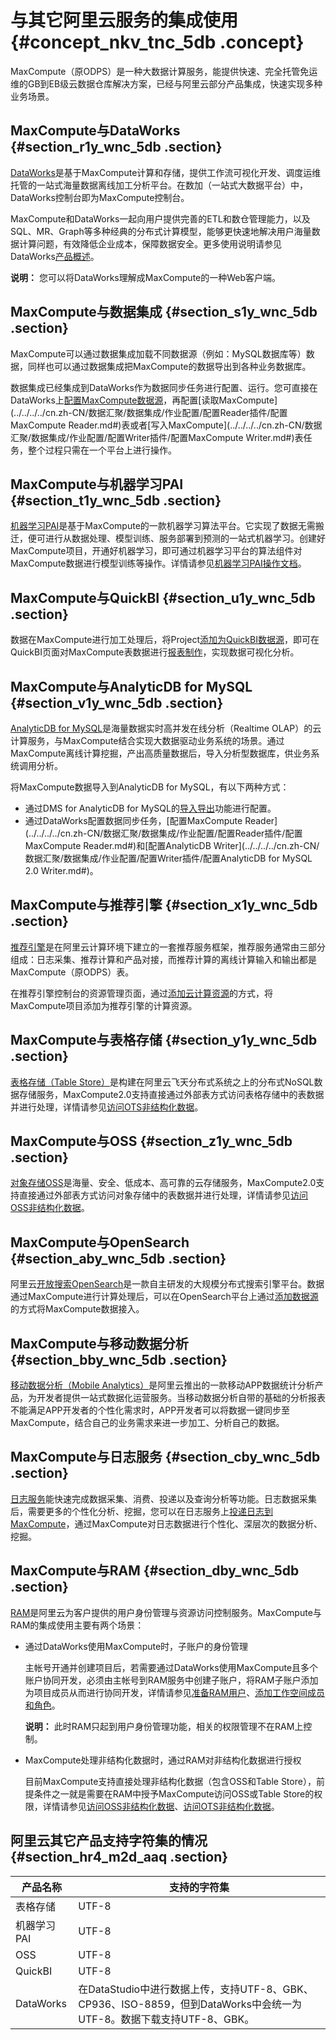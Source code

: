 # 与其它阿里云服务的集成使用 {#concept_nkv_tnc_5db .concept}

MaxCompute（原ODPS）是一种大数据计算服务，能提供快速、完全托管免运维的GB到EB级云数据仓库解决方案，已经与阿里云部分产品集成，快速实现多种业务场景。

## MaxCompute与DataWorks {#section_r1y_wnc_5db .section}

[DataWorks](https://data.aliyun.com/product/ide)是基于MaxCompute计算和存储，提供工作流可视化开发、调度运维托管的一站式海量数据离线加工分析平台。在数加（一站式大数据平台）中，DataWorks控制台即为MaxCompute控制台。

MaxCompute和DataWorks一起向用户提供完善的ETL和数仓管理能力，以及SQL、MR、Graph等多种经典的分布式计算模型，能够更快速地解决用户海量数据计算问题，有效降低企业成本，保障数据安全。更多使用说明请参见DataWorks[产品概述](../../../../cn.zh-CN/产品简介/什么是DataWorks.md#)。

**说明：** 您可以将DataWorks理解成MaxCompute的一种Web客户端。

## MaxCompute与数据集成 {#section_s1y_wnc_5db .section}

MaxCompute可以通过数据集成加载不同数据源（例如：MySQL数据库等）数据，同样也可以通过数据集成把MaxCompute的数据导出到各种业务数据库。

数据集成已经集成到DataWorks作为数据同步任务进行配置、运行。您可直接在DataWorks上[配置MaxCompute数据源](../../../../cn.zh-CN/数据汇聚/数据集成/数据源配置/配置MaxCompute数据源.md#)，再配置[读取MaxCompute](../../../../cn.zh-CN/数据汇聚/数据集成/作业配置/配置Reader插件/配置MaxCompute Reader.md#)表或者[写入MaxCompute](../../../../cn.zh-CN/数据汇聚/数据集成/作业配置/配置Writer插件/配置MaxCompute Writer.md#)表任务，整个过程只需在一个平台上进行操作。

## MaxCompute与机器学习PAI {#section_t1y_wnc_5db .section}

[机器学习PAI](https://data.aliyun.com/product/learn)是基于MaxCompute的一款机器学习算法平台。它实现了数据无需搬迁，便可进行从数据处理、模型训练、服务部署到预测的一站式机器学习。创建好MaxCompute项目，开通好机器学习，即可通过机器学习平台的算法组件对MaxCompute数据进行模型训练等操作。详情请参见[机器学习PAI操作文档](https://help.aliyun.com/product/30347.html)。

## MaxCompute与QuickBI {#section_u1y_wnc_5db .section}

数据在MaxCompute进行加工处理后，将Project[添加为QuickBI数据源](https://help.aliyun.com/document_detail/47483.html)，即可在QuickBI页面对MaxCompute表数据进行[报表制作](https://help.aliyun.com/document_detail/48633.html)，实现数据可视化分析。

## MaxCompute与AnalyticDB for MySQL {#section_v1y_wnc_5db .section}

[AnalyticDB for MySQL](https://www.aliyun.com/product/ads)是海量数据实时高并发在线分析（Realtime OLAP）的云计算服务，与MaxCompute结合实现大数据驱动业务系统的场景。通过MaxCompute离线计算挖掘，产出高质量数据后，导入分析型数据库，供业务系统调用分析。

将MaxCompute数据导入到AnalyticDB for MySQL，有以下两种方式：

-   通过DMS for AnalyticDB for MySQL的[导入导出](https://help.aliyun.com/document_detail/26392.html)功能进行配置。
-   通过DataWorks配置数据同步任务，[配置MaxCompute Reader](../../../../cn.zh-CN/数据汇聚/数据集成/作业配置/配置Reader插件/配置MaxCompute Reader.md#)和[配置AnalyticDB Writer](../../../../cn.zh-CN/数据汇聚/数据集成/作业配置/配置Writer插件/配置AnalyticDB for MySQL 2.0 Writer.md#)。

## MaxCompute与推荐引擎 {#section_x1y_wnc_5db .section}

[推荐引擎](https://data.aliyun.com/product/re)是在阿里云计算环境下建立的一套推荐服务框架，推荐服务通常由三部分组成：日志采集、推荐计算和产品对接，而推荐计算的离线计算输入和输出都是MaxCompute（原ODPS）表。

在推荐引擎控制台的资源管理页面，通过[添加云计算资源](https://help.aliyun.com/document_detail/54456.html)的方式，将MaxCompute项目添加为推荐引擎的计算资源。

## MaxCompute与表格存储 {#section_y1y_wnc_5db .section}

[表格存储（Table Store）](https://www.aliyun.com/product/ots)是构建在阿里云飞天分布式系统之上的分布式NoSQL数据存储服务，MaxCompute2.0支持直接通过外部表方式访问表格存储中的表数据并进行处理，详情请参见[访问OTS非结构化数据](https://help.aliyun.com/document_detail/54519.html)。

## MaxCompute与OSS {#section_z1y_wnc_5db .section}

[对象存储OSS](https://www.aliyun.com/product/oss)是海量、安全、低成本、高可靠的云存储服务，MaxCompute2.0支持直接通过外部表方式访问对象存储中的表数据并进行处理，详情请参见[访问OSS非结构化数据](https://help.aliyun.com/document_detail/45389.html)。

## MaxCompute与OpenSearch {#section_aby_wnc_5db .section}

阿里云[开放搜索OpenSearch](https://www.aliyun.com/product/opensearch)是一款自主研发的大规模分布式搜索引擎平台。数据通过MaxCompute进行计算处理后，可以在OpenSearch平台上通过[添加数据源](https://help.aliyun.com/document_detail/52052.html)的方式将MaxCompute数据接入。

## MaxCompute与移动数据分析 {#section_bby_wnc_5db .section}

[移动数据分析（Mobile Analytics）](https://www.aliyun.com/product/man)是阿里云推出的一款移动APP数据统计分析产品，为开发者提供一站式数据化运营服务。当移动数据分析自带的基础的分析报表不能满足APP开发者的个性化需求时，APP开发者可以将数据一键同步至MaxCompute，结合自己的业务需求来进一步加工、分析自己的数据。

## MaxCompute与日志服务 {#section_cby_wnc_5db .section}

[日志服务](https://www.aliyun.com/product/sls)能快速完成数据采集、消费、投递以及查询分析等功能。日志数据采集后，需要更多的个性化分析、挖掘，您可以在日志服务上[投递日志到MaxCompute](https://help.aliyun.com/document_detail/29001.html)，通过MaxCompute对日志数据进行个性化、深层次的数据分析、挖掘。

## MaxCompute与RAM {#section_dby_wnc_5db .section}

[RAM](../../../../cn.zh-CN/产品简介/什么是访问控制.md#)是阿里云为客户提供的用户身份管理与资源访问控制服务。MaxCompute与RAM的集成使用主要有两个场景：

-   通过DataWorks使用MaxCompute时，子账户的身份管理

    主帐号开通并创建项目后，若需要通过DataWorks使用MaxCompute且多个账户协同开发，必须由主帐号到RAM服务中创建子账户，将RAM子账户添加为项目成员从而进行协同开发，详情请参见[准备RAM用户](../../../../cn.zh-CN/准备工作/管理员使用云账号/准备RAM用户.md#)、[添加工作空间成员和角色](../../../../cn.zh-CN/准备工作/管理员使用云账号/添加工作空间成员和角色.md#)。

    **说明：** 此时RAM只起到用户身份管理功能，相关的权限管理不在RAM上控制。

-   MaxCompute处理非结构化数据时，通过RAM对非结构化数据进行授权

    目前MaxCompute支持直接处理非结构化数据（包含OSS和Table Store），前提条件之一就是需要在RAM中授予MaxCompute访问OSS或Table Store的权限，详情请参见[访问OSS非结构化数据](../../../../cn.zh-CN/开发/外部表/访问OSS非结构化数据.md)、[访问OTS非结构化数据](../../../../cn.zh-CN/开发/外部表/访问OTS非结构化数据.md)。


## 阿里云其它产品支持字符集的情况 {#section_hr4_m2d_aaq .section}

|产品名称|支持的字符集|
|----|------|
|表格存储|UTF-8|
|机器学习PAI|UTF-8|
|OSS|UTF-8|
|QuickBI|UTF-8|
|DataWorks|在DataStudio中进行数据上传，支持UTF-8、GBK、CP936、ISO-8859，但到DataWorks中会统一为UTF-8。数据下载支持UTF-8、GBK。|

